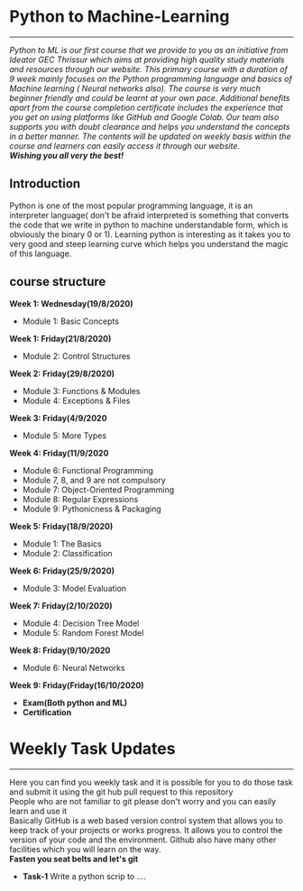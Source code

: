 # Python to Machine-Learning
---
_Python to ML is our first course that we provide to you as an initiative from Ideator GEC Thrissur which aims at providing high quality study materials and 
resources through our website. This primary course with a duration of 9 week mainly focuses on the Python programming language and basics of Machine learning
( Neural networks also). The course is very much beginner friendly and could be learnt at your own pace. Additional benefits apart from the course completion 
certificate includes the experience that you get on using platforms like GitHub and Google Colab. Our team also supports you with doubt clearance and helps you 
understand the concepts in a better manner. The contents will be updated on weekly basis within the course and learners can easily access it through our website.
<br/>
**Wishing you all very the best!**_
<br/>
## Introduction
Python is one of the most popular programming language, it is an interpreter language( don't be afraid interpreted is something that converts the code that we write in python to machine understandable form, which is obviously the binary 0 or 1). Learning python is interesting as it takes you to very good and steep learning curve which helps you understand the magic of this language.
## course structure
**Week 1:     Wednesday(19/8/2020)**<br/>
 -	Module 1: Basic Concepts

**Week 1: Friday(21/8/2020)**<br/>
 - Module 2: Control Structures

**Week 2: Friday(29/8/2020)**<br/>
 - Module 3: Functions & Modules
 - Module 4: Exceptions & Files

**Week 3: Friday(4/9/2020**<br/>
 - Module 5: More Types

**Week 4: Friday(11/9/2020**<br/>
 - Module 6: Functional Programming
 - Module 7, 8, and 9 are not compulsory
 - Module 7: Object-Oriented Programming
 - Module 8: Regular Expressions
 - Module 9: Pythonicness & Packaging
 
**Week 5:	Friday(18/9/2020)**<br/>
 - Module 1: The Basics
 - Module 2: Classification

**Week 6:	Friday(25/9/2020)**<br/>
 - Module 3: Model Evaluation

**Week 7:	Friday(2/10/2020)**<br/>
 - Module 4: Decision Tree Model
 - Module 5: Random Forest Model

**Week 8:	Friday(9/10/2020**<br/>
 - Module 6: Neural Networks

**Week 9:	Friday(Friday(16/10/2020)**<br/>
 - **Exam(Both python and ML)** 
 - **Certification** 

# Weekly Task Updates
---
Here you can find you weekly task and it is possible for you to do those task and submit it using the git hub pull request to this repository<br>
People who are not familiar to git please don't worry and you can easily learn and use it<br>
Basically GitHub is a web based version control system that allows you to keep track of your projects or works progress. It allows you to control the version of your code and the environment. Github also have many other facilities which you will learn on the way.<br>
**Fasten you seat belts and let's git**
* **Task-1**
  Write a python scrip to ....

